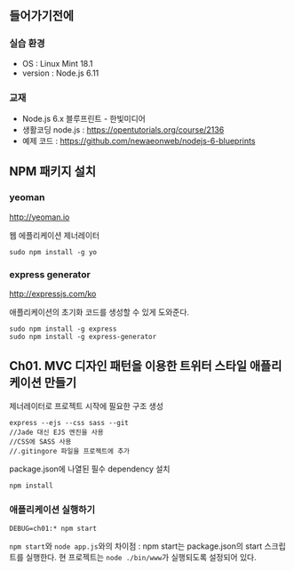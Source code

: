 ## 들어가기전에
### 실습 환경
* OS : Linux Mint 18.1
* version : Node.js 6.11

### 교재
* Node.js 6.x 블루프린트 - 한빛미디어
* 생활코딩 node.js : <https://opentutorials.org/course/2136>
* 예제 코드 : <https://github.com/newaeonweb/nodejs-6-blueprints>

## NPM 패키지 설치
### yeoman
<http://yeoman.io>

웹 에플리케이션 제너레이터  
~~~
sudo npm install -g yo
~~~

### express generator
<http://expressjs.com/ko>

애플리케이션의 초기화 코드를 생성할 수 있게 도와준다.
~~~
sudo npm install -g express
sudo npm install -g express-generator
~~~

## Ch01. MVC 디자인 패턴을 이용한 트위터 스타일 애플리케이션 만들기
제너레이터로 프로젝트 시작에 필요한 구조 생성
~~~
express --ejs --css sass --git
//Jade 대신 EJS 엔진을 사용
//CSS에 SASS 사용
//.gitingore 파일을 프로젝트에 추가
~~~
package.json에 나열된 필수 dependency 설치
~~~
npm install
~~~

### 애플리케이션 실행하기
~~~
DEBUG=ch01:* npm start
~~~
`npm start`와 `node app.js`와의 차이점 : npm start는 package.json의 start 스크립트를 실행한다. 현 프로젝트는 `node ./bin/www`가 실행되도록 설정되어 있다.